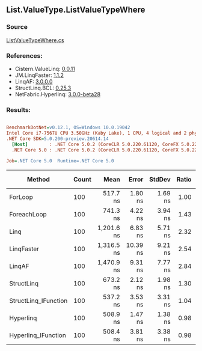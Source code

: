 ﻿## List.ValueType.ListValueTypeWhere

### Source
[ListValueTypeWhere.cs](../LinqBenchmarks/List/ValueType/ListValueTypeWhere.cs)

### References:
- Cistern.ValueLinq: [0.0.11](https://www.nuget.org/packages/Cistern.ValueLinq/0.0.11)
- JM.LinqFaster: [1.1.2](https://www.nuget.org/packages/JM.LinqFaster/1.1.2)
- LinqAF: [3.0.0.0](https://www.nuget.org/packages/LinqAF/3.0.0.0)
- StructLinq.BCL: [0.25.3](https://www.nuget.org/packages/StructLinq.BCL/0.25.3)
- NetFabric.Hyperlinq: [3.0.0-beta28](https://www.nuget.org/packages/NetFabric.Hyperlinq/3.0.0-beta28)

### Results:
``` ini

BenchmarkDotNet=v0.12.1, OS=Windows 10.0.19042
Intel Core i7-7567U CPU 3.50GHz (Kaby Lake), 1 CPU, 4 logical and 2 physical cores
.NET Core SDK=5.0.200-preview.20614.14
  [Host]        : .NET Core 5.0.2 (CoreCLR 5.0.220.61120, CoreFX 5.0.220.61120), X64 RyuJIT
  .NET Core 5.0 : .NET Core 5.0.2 (CoreCLR 5.0.220.61120, CoreFX 5.0.220.61120), X64 RyuJIT

Job=.NET Core 5.0  Runtime=.NET Core 5.0  

```
|               Method | Count |       Mean |    Error |  StdDev | Ratio | RatioSD |  Gen 0 | Gen 1 | Gen 2 | Allocated |
|--------------------- |------ |-----------:|---------:|--------:|------:|--------:|-------:|------:|------:|----------:|
|              ForLoop |   100 |   517.7 ns |  1.80 ns | 1.69 ns |  1.00 |    0.00 |      - |     - |     - |         - |
|          ForeachLoop |   100 |   741.3 ns |  4.22 ns | 3.94 ns |  1.43 |    0.01 |      - |     - |     - |         - |
|                 Linq |   100 | 1,201.6 ns |  6.83 ns | 5.71 ns |  2.32 |    0.01 | 0.0648 |     - |     - |     136 B |
|           LinqFaster |   100 | 1,316.5 ns | 10.39 ns | 9.21 ns |  2.54 |    0.02 | 2.4433 |     - |     - |    5112 B |
|               LinqAF |   100 | 1,470.9 ns |  9.31 ns | 7.77 ns |  2.84 |    0.02 |      - |     - |     - |         - |
|           StructLinq |   100 |   673.2 ns |  2.12 ns | 1.98 ns |  1.30 |    0.01 | 0.0191 |     - |     - |      40 B |
| StructLinq_IFunction |   100 |   537.2 ns |  3.53 ns | 3.31 ns |  1.04 |    0.01 |      - |     - |     - |         - |
|            Hyperlinq |   100 |   508.9 ns |  1.47 ns | 1.38 ns |  0.98 |    0.00 |      - |     - |     - |         - |
|  Hyperlinq_IFunction |   100 |   508.4 ns |  3.81 ns | 3.38 ns |  0.98 |    0.01 |      - |     - |     - |         - |
